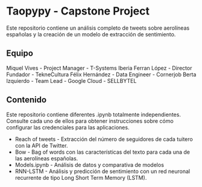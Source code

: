 # Taopypy - Capstone Project

Este repositorio contiene un análisis completo de tweets sobre aerolíneas españolas y la creación de un modelo de extracción de sentimiento.

## Equipo

Miquel Vives - Project Manager - T-Systems Iberia
Ferran López - Director Fundador - TekneCultura
Félix Hernández - Data Engineer - Cornerjob
Berta Izquierdo - Team Lead - Google Cloud  - SELLBYTEL

## Contenido

Este repositorio contiene diferentes .ipynb totalmente independientes. Consulte cada uno de ellos para obtener instrucciones sobre cómo configurar las credenciales para las aplicaciones.

* Reach of tweets - Extracción del número de seguidores de cada tuitero con la API de Twitter.
* Bow - Bag of words con las características del texto para cada una de las aerolíneas españolas.
* Models.ipynb - Análisis de datos y comparativa de modelos
* RNN-LSTM - Análisis y predicción de sentimiento con un red neuronal recurrente de tipo Long Short Term Memory (LSTM).
